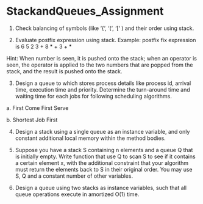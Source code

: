 # StackandQueues_Assignment

1. Check balancing of symbols (like ‘{‘, ‘(‘, ‘[‘ ) and their order using stack.

2. Evaluate postfix expression using stack. Example: postfix fix expression is 6 5 2 3 + 8 * + 3 + *

Hint: When number is seen, it is pushed onto the stack; when an operator is seen, the operator is applied to the two numbers that are popped from the stack, and the result is pushed onto the stack.

3. Design a queue to which stores process details like process id, arrival time, execution time and priority. Determine the turn-around time and waiting time for each jobs for following scheduling algorithms.

a. First Come First Serve

b. Shortest Job First

4. Design a stack using a single queue as an instance variable, and only constant additional local memory within the method bodies.

5. Suppose you have a stack S containing n elements and a queue Q that is initially empty. Write function that use Q to scan S to see if it contains a certain element x, with the additional constraint that your algorithm must return the elements back to S in their original order. You may use S, Q and a constant number of other variables.

6. Design a queue using two stacks as instance variables, such that all queue operations execute in amortized O(1) time.
